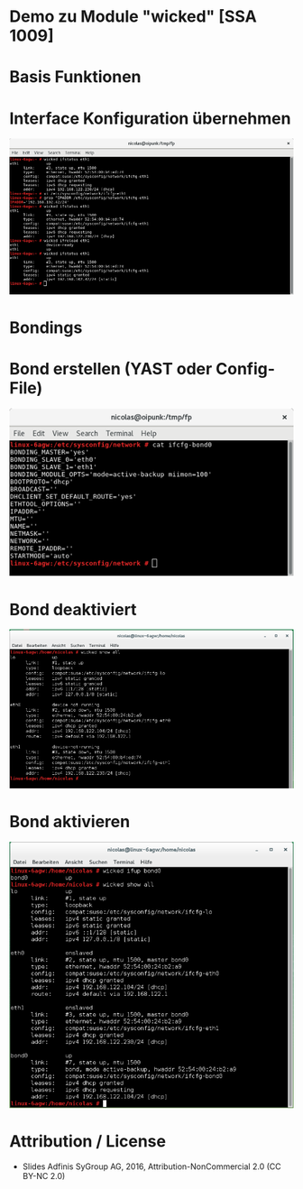 # Demo zu Module "wicked" [SSA 1009]

# Basis Funktionen

# Interface Konfiguration übernehmen

![Bild 1](pics_2/demo1.png)

# Bondings

# Bond erstellen (YAST oder Config-File)

![Bild 2](pics_2/demo2.png)

# Bond deaktiviert

![Bild 3](pics_2/demo3.png)

# Bond aktivieren

![Bild 4](pics_2/demo4.png)

# Attribution / License

* Slides
Adfinis
SyGroup AG, 2016, Attribution-NonCommercial 2.0
(CC BY-NC 2.0)
